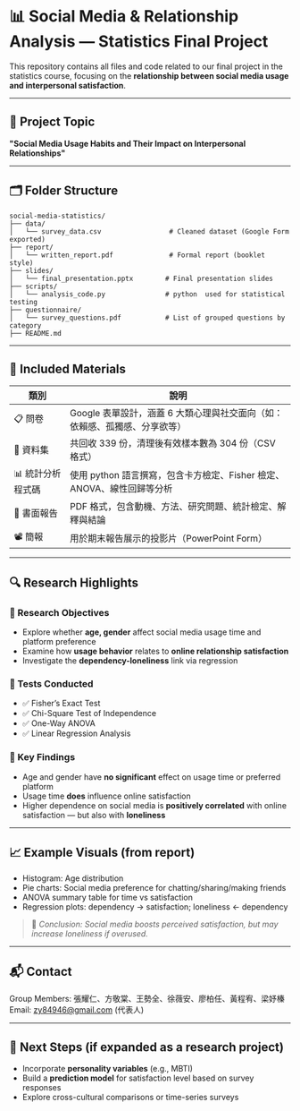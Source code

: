 # 📊 Social Media & Relationship Analysis — Statistics Final Project

This repository contains all files and code related to our final project in the statistics course, focusing on the **relationship between social media usage and interpersonal satisfaction**.

---

## 🧠 Project Topic

**"Social Media Usage Habits and Their Impact on Interpersonal Relationships"**

---

## 🗂️ Folder Structure

```
social-media-statistics/
├── data/
│   └── survey_data.csv                 # Cleaned dataset (Google Form exported)
├── report/
│   └── written_report.pdf              # Formal report (booklet style)
├── slides/
│   └── final_presentation.pptx        # Final presentation slides
├── scripts/
│   └── analysis_code.py               # python  used for statistical testing
├── questionnaire/
│   └── survey_questions.pdf           # List of grouped questions by category
├── README.md
```

---

## 📄 Included Materials

| 類別 | 說明 |
|------|------|
| 📋 問卷 | Google 表單設計，涵蓋 6 大類心理與社交面向（如：依賴感、孤獨感、分享欲等） |
| 📂 資料集 | 共回收 339 份，清理後有效樣本數為 304 份（CSV 格式） |
| 📊 統計分析程式碼 | 使用 python 語言撰寫，包含卡方檢定、Fisher 檢定、ANOVA、線性回歸等分析 |
| 📝 書面報告 | PDF 格式，包含動機、方法、研究問題、統計檢定、解釋與結論 |
| 📽️ 簡報 | 用於期末報告展示的投影片（PowerPoint Form） |

---

## 🔍 Research Highlights

### 🎯 Research Objectives
- Explore whether **age, gender** affect social media usage time and platform preference
- Examine how **usage behavior** relates to **online relationship satisfaction**
- Investigate the **dependency-loneliness** link via regression

### 🧪 Tests Conducted
- ✅ Fisher’s Exact Test
- ✅ Chi-Square Test of Independence
- ✅ One-Way ANOVA
- ✅ Linear Regression Analysis

### 📌 Key Findings
- Age and gender have **no significant** effect on usage time or preferred platform
- Usage time **does** influence online satisfaction
- Higher dependence on social media is **positively correlated** with online satisfaction — but also with **loneliness**

---

## 📈 Example Visuals (from report)
- Histogram: Age distribution
- Pie charts: Social media preference for chatting/sharing/making friends
- ANOVA summary table for time vs satisfaction
- Regression plots: dependency → satisfaction; loneliness ← dependency

> 🧠 *Conclusion: Social media boosts perceived satisfaction, but may increase loneliness if overused.*

---

## 📬 Contact

Group Members: 張耀仁、方敬棠、王勢全、徐薇安、廖柏任、黃程宥、梁妤榛  
Email: zy84946@gmail.com (代表人)

---

## 📌 Next Steps (if expanded as a research project)
- Incorporate **personality variables** (e.g., MBTI)
- Build a **prediction model** for satisfaction level based on survey responses
- Explore cross-cultural comparisons or time-series surveys
